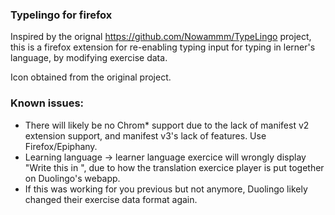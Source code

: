 ### Typelingo for firefox

Inspired by the orignal https://github.com/Nowammm/TypeLingo project, this is a firefox extension for re-enabling typing input for typing in lerner's language, by modifying exercise data.

Icon obtained from the original project.

### Known issues:

- There will likely be no Chrom* support due to the lack of manifest v2 extension support, and manifest v3's lack of features. Use Firefox/Epiphany.
- Learning language -> learner language exercice will wrongly display "Write this in <learning language>", due to how the translation exercice player is put together on Duolingo's webapp.
- If this was working for you previous but not anymore, Duolingo likely changed their exercise data format again.
